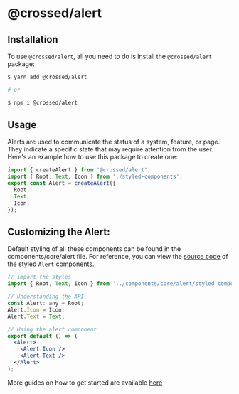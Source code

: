 # @crossed/alert

## Installation

To use `@crossed/alert`, all you need to do is install the
`@crossed/alert` package:

```sh
$ yarn add @crossed/alert

# or

$ npm i @crossed/alert
```

## Usage

Alerts are used to communicate the status of a system, feature, or page. They indicate a specific state that may require attention from the user. Here's an example how to use this package to create one:

```jsx
import { createAlert } from '@crossed/alert';
import { Root, Text, Icon } from './styled-components';
export const Alert = createAlert({
  Root,
  Text,
  Icon,
});
```

## Customizing the Alert:

Default styling of all these components can be found in the components/core/alert file. For reference, you can view the [source code](https://github.com/gluestack/gluestack-ui/blob/development/example/storybook/src/ui-components/Alert/index.tsx) of the styled `Alert` components.

```jsx
// import the styles
import { Root, Text, Icon } from '../components/core/alert/styled-components';

// Understanding the API
const Alert: any = Root;
Alert.Icon = Icon;
Alert.Text = Text;

// Using the alert component
export default () => (
  <Alert>
    <Alert.Icon />
    <Alert.Text />
  </Alert>
);
```

More guides on how to get started are available
[here](https://ui.gluestack.io/docs/components/feedback/alert)
